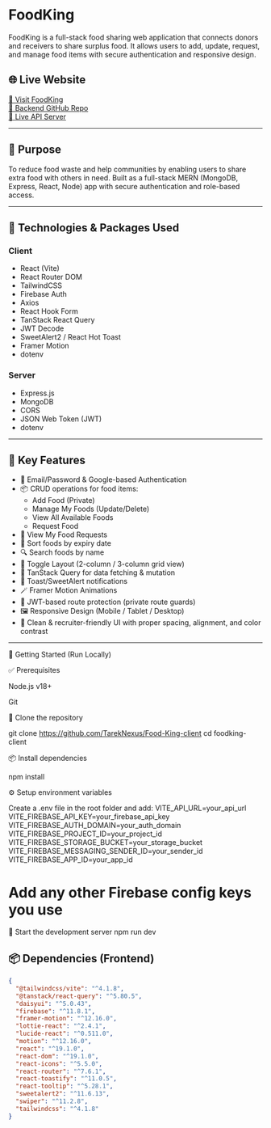 # FoodKing 
FoodKing is a full-stack food sharing web application that connects donors and receivers to share surplus food. It allows users to add, update, request, and manage food items with secure authentication and responsive design.

## 🌐 Live Website

[🔗 Visit FoodKing](https://a11-food-king.netlify.app/)  
[🔗 Backend GitHub Repo](https://github.com/TarekNexus/Food-King-Server)  
[🔗 Live API Server](https://food-king-server-rho.vercel.app/)

---

## 🎯 Purpose

To reduce food waste and help communities by enabling users to share extra food with others in need. Built as a full-stack MERN (MongoDB, Express, React, Node) app with secure authentication and role-based access.

---
## 🔧 Technologies & Packages Used

### Client

- React (Vite)  
- React Router DOM  
- TailwindCSS  
- Firebase Auth  
- Axios  
- React Hook Form  
- TanStack React Query  
- JWT Decode  
- SweetAlert2 / React Hot Toast  
- Framer Motion  
- dotenv  

### Server

- Express.js  
- MongoDB  
- CORS  
- JSON Web Token (JWT)  
- dotenv  

---
## 🔑 Key Features

- 🔐 Email/Password & Google-based Authentication  
- 📦 CRUD operations for food items:  
  - Add Food (Private)  
  - Manage My Foods (Update/Delete)  
  - View All Available Foods  
  - Request Food  
- 🧾 View My Food Requests  
- 📅 Sort foods by expiry date  
- 🔍 Search foods by name  
- 🧱 Toggle Layout (2-column / 3-column grid view)  
- 🍃 TanStack Query for data fetching & mutation  
- 💬 Toast/SweetAlert notifications  
- 🪄 Framer Motion Animations  
- 🧠 JWT-based route protection (private route guards)  
- 🖼️ Responsive Design (Mobile / Tablet / Desktop)  
- 🌈 Clean & recruiter-friendly UI with proper spacing, alignment, and color contrast  

---



💪 Getting Started (Run Locally)

✅ Prerequisites

Node.js v18+

Git

📅 Clone the repository

git clone https://github.com/TarekNexus/Food-King-client
cd foodking-client

📦 Install dependencies

npm install

⚙️ Setup environment variables

Create a .env file in the root folder and add:
VITE_API_URL=your_api_url
VITE_FIREBASE_API_KEY=your_firebase_api_key
VITE_FIREBASE_AUTH_DOMAIN=your_auth_domain
VITE_FIREBASE_PROJECT_ID=your_project_id
VITE_FIREBASE_STORAGE_BUCKET=your_storage_bucket
VITE_FIREBASE_MESSAGING_SENDER_ID=your_sender_id
VITE_FIREBASE_APP_ID=your_app_id
# Add any other Firebase config keys you use

🚀 Start the development server
   npm run dev

## 📦 Dependencies (Frontend)

```json
{
  "@tailwindcss/vite": "^4.1.8",
  "@tanstack/react-query": "^5.80.5",
  "daisyui": "^5.0.43",
  "firebase": "^11.8.1",
  "framer-motion": "^12.16.0",
  "lottie-react": "^2.4.1",
  "lucide-react": "^0.511.0",
  "motion": "^12.16.0",
  "react": "^19.1.0",
  "react-dom": "^19.1.0",
  "react-icons": "^5.5.0",
  "react-router": "^7.6.1",
  "react-toastify": "^11.0.5",
  "react-tooltip": "^5.28.1",
  "sweetalert2": "^11.6.13",
  "swiper": "^11.2.8",
  "tailwindcss": "^4.1.8"
}

